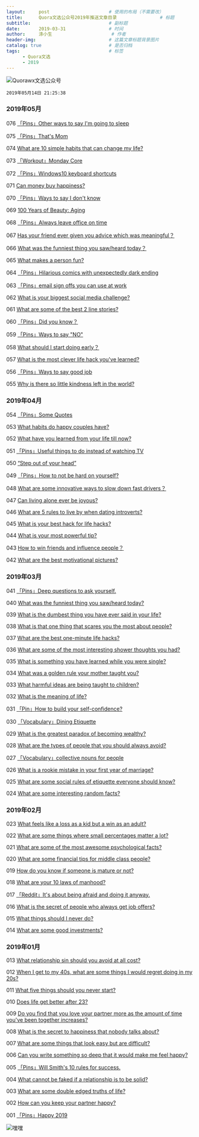 ```yaml
---
layout:     post                      # 使用的布局（不需要改）
title:      Quora文选公众号2019年推送文章目录                # 标题 
subtitle:                             # 副标题
date:       2019-03-31                # 时间
author:     涤小生                      # 作者
header-img:                           # 这篇文章标题背景图片
catalog: true                         # 是否归档
tags:                                 # 标签
      - Quora文选
      - 2019
---
```

![Quorawx文选公众号](https://upload-images.jianshu.io/upload_images/1695439-34aa96c866f73c93.gif?imageMogr2/auto-orient/strip)

`2019年05月14日 21:25:38`

### 2019年05月

076 [「Pins」Other ways to say I'm going to sleep](https://mp.weixin.qq.com/s?__biz=MzI4NTMyMjA3Mg==&mid=2247486137&idx=3&sn=4ad39d9da4dae10c4fddf7668146818c&chksm=ebecb48edc9b3d9897deb9b4d8d2d34c7106701fc314026a51155cc9f0f35c4b1c384fd3c63a&token=1443459122&lang=zh_CN#rd)

075 [「Pins」That's Mom](https://mp.weixin.qq.com/s?__biz=MzI4NTMyMjA3Mg==&mid=2247486137&idx=2&sn=0c156f157adecfc75398b9f4e66381b4&chksm=ebecb48edc9b3d983d817eeb3b3d08971649fc3b66136ad46b54df98b541d973e1b60ce65f92&token=1443459122&lang=zh_CN#rd)

074 [What are 10 simple habits that can change my life?](https://mp.weixin.qq.com/s?__biz=MzI4NTMyMjA3Mg==&mid=2247486137&idx=1&sn=789703f9cfe573c5dba4a329b28bffb9&chksm=ebecb48edc9b3d98e2d206ccb1bba1b86ef0a3594ae78133ee79a29bef376c35893b444ba48e&token=1443459122&lang=zh_CN#rd)

073 [「Workout」Monday Core](https://mp.weixin.qq.com/s?__biz=MzI4NTMyMjA3Mg==&mid=2247486128&idx=3&sn=ffd09190644be6a43079c526179a9c7f&chksm=ebecb487dc9b3d9156bb8dc8c73c30d6eb876e3d8214bf7799c44782131ff5acda9112a602cb&token=1443459122&lang=zh_CN#rd)

072 [「Pins」Windows10 keyboard shortcuts](https://mp.weixin.qq.com/s?__biz=MzI4NTMyMjA3Mg==&mid=2247486128&idx=2&sn=f210e45eedd1153b121c66763ea5bfd4&chksm=ebecb487dc9b3d9185a505c953b4970d5e04d48342d72290346aeceb957bff6da8f344c40c6d&token=1443459122&lang=zh_CN#rd)

071 [Can money buy happiness?](https://mp.weixin.qq.com/s?__biz=MzI4NTMyMjA3Mg==&mid=2247486128&idx=1&sn=a3af847245b97f3458cac67c933da7af&chksm=ebecb487dc9b3d9160d4b14b5403cebb3068fc76bb496b29ed126471867ddca5b6e0d6aea2e8&token=1443459122&lang=zh_CN#rd)

070 [「Pins」Ways to say I don't know](https://mp.weixin.qq.com/s?__biz=MzI4NTMyMjA3Mg==&mid=2247486103&idx=2&sn=351cfaa63d75636fdb40ee00a3d8a234&chksm=ebecb4a0dc9b3db64eab269df6b114f637b3836c5376ea5481708474bddb93a257592fa6d355&token=1443459122&lang=zh_CN#rd)

069 [100 Years of Beauty: Aging](https://mp.weixin.qq.com/s?__biz=MzI4NTMyMjA3Mg==&mid=2247486103&idx=1&sn=b8900b23d36ebfc4e68ed5868d1f12e3&chksm=ebecb4a0dc9b3db68493202cc0cc67cfae9a5b2ac560d7046f3b027e87b270858bbc46ad5514&token=1443459122&lang=zh_CN#rd)

068 [「Pins」Always leave office on time](https://mp.weixin.qq.com/s?__biz=MzI4NTMyMjA3Mg==&mid=2247486101&idx=2&sn=409fe9322ccbc201b46111ca384b2155&chksm=ebecb4a2dc9b3db47b38bda2145c698a4401bc8aefe4be1042847a541e5aa82b0fa1a78928e3&token=287239805&lang=zh_CN#rd)

067 [Has your friend ever given you advice which was meaningful？](https://mp.weixin.qq.com/s?__biz=MzI4NTMyMjA3Mg==&mid=2247486101&idx=1&sn=1ec12c1564183d6158f5e6b520717e92&chksm=ebecb4a2dc9b3db40603b8a0de102a9773767736adf2d8ab610c456d3d1e68eed3ddcf70ca28&token=287239805&lang=zh_CN#rd)

066 [What was the funniest thing you saw/heard today？](https://mp.weixin.qq.com/s?__biz=MzI4NTMyMjA3Mg==&mid=2247486075&idx=1&sn=2f1224af94a22acfd78f1327869b2648&chksm=ebecb44cdc9b3d5a75ef92ed76960fa786e89c325fa289c31b0b712361240a5d0549b1cb3d14&token=287239805&lang=zh_CN#rd)

065 [What makes a person fun?](https://mp.weixin.qq.com/s?__biz=MzI4NTMyMjA3Mg==&mid=2247486082&idx=1&sn=b4edfdd904f8baccfb614b538e9a957c&chksm=ebecb4b5dc9b3da38630d804d832c44193fb0b80f5a2139e0c3de42473284f200a5c70310b26&token=287239805&lang=zh_CN#rd)

064 [「Pins」Hilarious comics with unexpectedly dark ending](https://mp.weixin.qq.com/s?__biz=MzI4NTMyMjA3Mg==&mid=2247486066&idx=1&sn=68f587416ce8daffac7369e69438c962&chksm=ebecb445dc9b3d5330b6d78368bbc9d0bd19658526314ca09753b5e8f24088e8d06d015a75ce&token=287239805&lang=zh_CN#rd)

063 [「Pins」email sign offs you can use at work](https://mp.weixin.qq.com/s?__biz=MzI4NTMyMjA3Mg==&mid=2247486056&idx=1&sn=7df173657b35d6df00a6d4c82b1a0b24&chksm=ebecb45fdc9b3d492c14696a6246f26a2abeb44f146edc8a4a9164dfb51ff66bb204ceb933df&token=287239805&lang=zh_CN#rd)

062 [What is your biggest social media challenge?](https://mp.weixin.qq.com/s?__biz=MzI4NTMyMjA3Mg==&mid=2247486051&idx=3&sn=7dd8d9f5e6afb20d95557cfbaeb8620a&chksm=ebecb454dc9b3d42942d41a5334a874fcb76499b7cc64c046a5a1e8ff34666f3d5dcbeaedf11&token=287239805&lang=zh_CN#rd)

061 [What are some of the best 2 line stories?](https://mp.weixin.qq.com/s?__biz=MzI4NTMyMjA3Mg==&mid=2247486051&idx=2&sn=e9676ede06acc82deabd68053087d20e&chksm=ebecb454dc9b3d42614ac45913b9f34e008df4f9c80a3788a555cd95dc35feab611284ff2363&token=287239805&lang=zh_CN#rd)

060 [「Pins」Did you know？](https://mp.weixin.qq.com/s?__biz=MzI4NTMyMjA3Mg==&mid=2247486051&idx=1&sn=1c4ed84b1d7b1f6ea0389ef50823f03c&chksm=ebecb454dc9b3d42b3b609cd99f66eeb8ebedfc5960ad64ee8e5b5e5c5e178a15fe257d96a27&token=287239805&lang=zh_CN#rd)

059 [「Pins」Ways to say "NO"](https://mp.weixin.qq.com/s?__biz=MzI4NTMyMjA3Mg==&mid=2247486040&idx=2&sn=74d59b42851783574b842ec9026728e3&chksm=ebecb46fdc9b3d79017750726f96b8637c7c4ad8bbb1dd7fd699f47973fe5321b3f6413fc686&token=287239805&lang=zh_CN#rd)

058 [What should I start doing early？](https://mp.weixin.qq.com/s?__biz=MzI4NTMyMjA3Mg==&mid=2247486040&idx=1&sn=09ba31891482d36d63cf55aba390099d&chksm=ebecb46fdc9b3d79d314733ab4491b3f2a31cc1709bcbb055adb7a94d50d9d294f13c262a663&token=287239805&lang=zh_CN#rd)

057 [What is the most clever life hack you've learned?](https://mp.weixin.qq.com/s?__biz=MzI4NTMyMjA3Mg==&mid=2247486029&idx=1&sn=3c7fb8b30e9fae2cc2a06e955c771cb6&chksm=ebecb47adc9b3d6cbe899392f176b080c8d547e4c7e5c20e884f0f8fd0480fbb6f66833960d8&token=287239805&lang=zh_CN#rd)

056 [「Pins」Ways to say good job](https://mp.weixin.qq.com/s?__biz=MzI4NTMyMjA3Mg==&mid=2247486023&idx=2&sn=79b8a2fdac76a0a971b4ea0a7ede8515&chksm=ebecb470dc9b3d66a727b6656d6d2a1b887db2eeec246a838ddd5ea49af2adad6f3935ca6cb2&token=287239805&lang=zh_CN#rd)

055 [Why is there so little kindness left in the world?](https://mp.weixin.qq.com/s?__biz=MzI4NTMyMjA3Mg==&mid=2247486023&idx=1&sn=85e1d051f9dd24d031e5742157ae8bdb&chksm=ebecb470dc9b3d66782638c198fd6d3cc59e4bc95dab15f6191eb0269b863bd62b42dbbdd34f&token=287239805&lang=zh_CN#rd)


### 2019年04月

054 [「Pins」Some Quotes](https://mp.weixin.qq.com/s?__biz=MzI4NTMyMjA3Mg==&mid=2247486016&idx=2&sn=4656729b3ce027492fb542827ec0494a&chksm=ebecb477dc9b3d616e51d4cc9a2caa489f734ea063a3fcfd382eaecdfdd108e52ae7b933c55a&token=287239805&lang=zh_CN#rd)

053 [What habits do happy couples have?](https://mp.weixin.qq.com/s?__biz=MzI4NTMyMjA3Mg==&mid=2247486016&idx=1&sn=a89325dc272ecfa489d526304c5b2e0a&chksm=ebecb477dc9b3d615c2f91afcd7ed5052b3312ff9b9204db7efbf7a756049375b657625f9eb8&token=287239805&lang=zh_CN#rd)

052 [What have you learned from your life till now?](https://mp.weixin.qq.com/s?__biz=MzI4NTMyMjA3Mg==&mid=2247486009&idx=1&sn=59bb73acb7685af990768f8366fc898c&chksm=ebecb40edc9b3d180401909b3c5f21befa7b89273728040a6683865ef14babe7a55ef324498c&token=287239805&lang=zh_CN#rd)

051 [「Pins」Useful things to do instead of watching TV](https://mp.weixin.qq.com/s?__biz=MzI4NTMyMjA3Mg==&mid=2247486005&idx=2&sn=b5a009f02d99624be2dcb806fe239e47&chksm=ebecb402dc9b3d1471e648b914ba2914a08e612076e94cdfe5110c9f929e3da0fccd028410a2&token=287239805&lang=zh_CN#rd)

050 [“Step out of your head”](https://mp.weixin.qq.com/s?__biz=MzI4NTMyMjA3Mg==&mid=2247486005&idx=1&sn=f45dfd559583ff508880fdace0120ff4&chksm=ebecb402dc9b3d1493cecc797af9f6c79e5feb1ab0577565258d9e3e18e802f6a92d2ae66d07&token=287239805&lang=zh_CN#rd)

049 [「Pins」How to not be hard on yourself?](https://mp.weixin.qq.com/s?__biz=MzI4NTMyMjA3Mg==&mid=2247485997&idx=2&sn=670cfae4032a3fb920dee5ec7709efc6&chksm=ebecb41adc9b3d0c530df62bc423843304e681525fe2fcd13a74a0fdd076506d564feab6f264&token=287239805&lang=zh_CN#rd)

048 [What are some innovative ways to slow down fast drivers？](https://mp.weixin.qq.com/s?__biz=MzI4NTMyMjA3Mg==&mid=2247485997&idx=1&sn=cbde336c8f244f462ac81ad9056ff9ee&chksm=ebecb41adc9b3d0c00d3a7ea51dc6aacf466efb0da9d43c8a4c92f45060c45376996e62340ba&token=287239805&lang=zh_CN#rd)

047 [Can living alone ever be joyous?](https://mp.weixin.qq.com/s?__biz=MzI4NTMyMjA3Mg==&mid=2247485987&idx=2&sn=9955d03022c0b8a8575d6ef5b659094b&chksm=ebecb414dc9b3d02d7ab74cf5dbefa35fd22a82106d78b76b7d85a8d3f28c0503fe42d221fd5&token=287239805&lang=zh_CN#rd)

046 [What are 5 rules to live by when dating introverts?](https://mp.weixin.qq.com/s?__biz=MzI4NTMyMjA3Mg==&mid=2247485987&idx=1&sn=4f977b5aad295779305dd89c7848b6f1&chksm=ebecb414dc9b3d02086c49ef6b34b520cb18e2650cfc1ebe7b5f6c3f83d797ccf76f4ce7d5d2&token=287239805&lang=zh_CN#rd)

045 [What is your best hack for life hacks?](https://mp.weixin.qq.com/s?__biz=MzI4NTMyMjA3Mg==&mid=2247485979&idx=1&sn=76f9b4d1dab2dfc8f6ad2bc10092624f&chksm=ebecb42cdc9b3d3a1cd5772ef160314a0ade3f2e48fa422a477a47187537f643b3f762146221&token=287239805&lang=zh_CN#rd)

044 [What is your most powerful tip?](https://mp.weixin.qq.com/s?__biz=MzI4NTMyMjA3Mg==&mid=2247485971&idx=1&sn=46c284b4b9e8e71766a1b09e341ee084&chksm=ebecb424dc9b3d32c5607c6db889323ea402106ccc08600f8941f04ce74fc971e2952624ac87&token=287239805&lang=zh_CN#rd)

043 [How to win friends and influence people？](https://mp.weixin.qq.com/s?__biz=MzI4NTMyMjA3Mg==&mid=2247485970&idx=2&sn=b54603f72ba2fe794dab0d4ffd490f55&chksm=ebecb425dc9b3d33bd7842b9106b0d139adf81658f8050d54a70d6fd6bd45aea815f29cc84d0&token=287239805&lang=zh_CN#rd)

042 [What are the best motivational pictures?](https://mp.weixin.qq.com/s?__biz=MzI4NTMyMjA3Mg==&mid=2247485970&idx=1&sn=08c15598e2f03cb005644468aef2fc3f&chksm=ebecb425dc9b3d337889f0674e61952c440c7b5cd250f18fffdec31c9312adef20c6f9e70f45&token=287239805&lang=zh_CN#rd)

### 2019年03月


041 [「Pins」Deep questions to ask yourself.](https://mp.weixin.qq.com/s?__biz=MzI4NTMyMjA3Mg==&mid=2247485960&idx=1&sn=524b90138740dc968b49c44f9226e75c&chksm=ebecb43fdc9b3d29a28e8701d6130bdf855b54e816b163f7c69d4b4e6daeebee50637cd6172e&token=583578558&lang=zh_CN#rd)



040 [What was the funniest thing you saw/heard today?](https://mp.weixin.qq.com/s?__biz=MzI4NTMyMjA3Mg==&mid=2247485955&idx=1&sn=0a24964e4e867395553428f68a3abf05&chksm=ebecb434dc9b3d22e411f610391fbe14932adab2695a482b2b41ba896b90bf144814728d1de3&token=583578558&lang=zh_CN#rd)

039 [What is the dumbest thing you have ever said in your life?](https://mp.weixin.qq.com/s?__biz=MzI4NTMyMjA3Mg==&mid=2247485950&idx=1&sn=fc6dcfec0101ff0b15a13cc36db1d9d5&chksm=ebecb7c9dc9b3edfbe257329c448b26fbdb530aa4ad0535d587ed2c1afd6487bfa5074b4278e&token=583578558&lang=zh_CN#rd)

038 [What is that one thing that scares you the most about people?](https://mp.weixin.qq.com/s?__biz=MzI4NTMyMjA3Mg==&mid=2247485945&idx=1&sn=73734356decb7458b3a1c60044598af1&chksm=ebecb7cedc9b3ed808e6c8e62042c76f1e254f808f7463a627e3e72cea3e125a6b2562d70d9a&token=583578558&lang=zh_CN#rd)

037 [What are the best one-minute life hacks?](https://mp.weixin.qq.com/s?__biz=MzI4NTMyMjA3Mg==&mid=2247485939&idx=1&sn=4dff809c1bd5dd3ba7c6a29b85876ae0&chksm=ebecb7c4dc9b3ed2fe7e25c4bf2bb5cdbe79304853d6796d302812f970f48fcc0d3690d51483&token=583578558&lang=zh_CN#rd)

036 [What are some of the most interesting shower thoughts you had?](https://mp.weixin.qq.com/s?__biz=MzI4NTMyMjA3Mg==&mid=2247485934&idx=1&sn=8e96780b06a0f6828702d78402a60331&chksm=ebecb7d9dc9b3ecfa5527a3169ec868a125a434833c1954d2e2d75068f311a50bbe59d2602ef&token=583578558&lang=zh_CN#rd)



035 [What is something you have learned while you were single?](https://mp.weixin.qq.com/s?__biz=MzI4NTMyMjA3Mg==&mid=2247485929&idx=1&sn=ca9015c91f1cd32d4c97af7e0fdae6c0&chksm=ebecb7dedc9b3ec8b0369e5c1fa74bb7061b02158acacdb1c82be186996b4ee221e9a02d5712&token=583578558&lang=zh_CN#rd)

034 [What was a golden rule your mother taught you?](https://mp.weixin.qq.com/s?__biz=MzI4NTMyMjA3Mg==&mid=2247485925&idx=1&sn=6afa707912d4fd9f51f79bcf5f5799fb&chksm=ebecb7d2dc9b3ec4b7129d7b7d5b6c5c9ab8d397fb8c5da76fc529e6edc25a5caf5c423f4089&token=583578558&lang=zh_CN#rd)

033 [What harmful ideas are being taught to children?](https://mp.weixin.qq.com/s?__biz=MzI4NTMyMjA3Mg==&mid=2247485920&idx=1&sn=a9f415617d0b39654e634209b16b626c&chksm=ebecb7d7dc9b3ec1701c4f289c892bd9e860caeb034df5c60b3f57821af2ea0cc47807eb6062&token=583578558&lang=zh_CN#rd)

032 [What is the meaning of life?](https://mp.weixin.qq.com/s?__biz=MzI4NTMyMjA3Mg==&mid=2247485916&idx=1&sn=07381922cac05fed0e9c5c25e096d4e5&chksm=ebecb7ebdc9b3efdd5f4eba9c8863a8a40f966269cc08f360d1cab4c5479ca03ecf53929cd53&token=583578558&lang=zh_CN#rd)

031 [「Pin」How to build your self-confidence?](https://mp.weixin.qq.com/s?__biz=MzI4NTMyMjA3Mg==&mid=2247485916&idx=2&sn=5462f9269c0265049d7a254d856e3584&chksm=ebecb7ebdc9b3efd8372f6a5645cb7dd9490a6a371e5365b78b775fe02faf5f3f97075a10e49&token=583578558&lang=zh_CN#rd)



030 [「Vocabulary」Dining Etiquette](https://mp.weixin.qq.com/s?__biz=MzI4NTMyMjA3Mg==&mid=2247485910&idx=2&sn=dbdc63305f9c6d7c1e9813bcf1264e18&chksm=ebecb7e1dc9b3ef7e009a3340b65a544a59d95a32449a98de0b472e85d7f8d47b9f05cb46b29&token=583578558&lang=zh_CN#rd)

029 [What is the greatest paradox of becoming wealthy?](https://mp.weixin.qq.com/s?__biz=MzI4NTMyMjA3Mg==&mid=2247485910&idx=1&sn=8b7d9a0d137c25a8e34069e4a309d93a&chksm=ebecb7e1dc9b3ef7be794ba2ffe42cfebe97a8d3782e70ab3c5d4ff2a39bff5cbf7572931eb4&token=583578558&lang=zh_CN#rd)

028 [What are the types of people that you should always avoid?](https://mp.weixin.qq.com/s?__biz=MzI4NTMyMjA3Mg==&mid=2247485903&idx=1&sn=f4533b37438e3f5e3440e7933ad7d39c&chksm=ebecb7f8dc9b3eeeda9951dbe8f8b4dc932223908c838fadae6e35d3cea7153ed9990eadc75a&token=583578558&lang=zh_CN#rd)

027 [「Vocabulary」collective nouns for people](https://mp.weixin.qq.com/s?__biz=MzI4NTMyMjA3Mg==&mid=2247485903&idx=2&sn=97e3b635abf1e3354bcbbb6878cc27ac&chksm=ebecb7f8dc9b3eee9f780cc37f1fff4012437bc850124582b45f29b4aa546e0e87d3f1547fed&token=583578558&lang=zh_CN#rd)

026 [What is a rookie mistake in your first year of marriage?](https://mp.weixin.qq.com/s?__biz=MzI4NTMyMjA3Mg==&mid=2247485888&idx=1&sn=e8727d5b63390f765bb790b7fc8eec9b&chksm=ebecb7f7dc9b3ee1a6e0d174119c9b00fe976af44cd40a115e5f74a9ecd7c39fa6e3d629c45c&token=583578558&lang=zh_CN#rd)



025 [What are some social rules of etiquette everyone should know?](https://mp.weixin.qq.com/s?__biz=MzI4NTMyMjA3Mg==&mid=2247485882&idx=1&sn=caeaef03737b531ec04ea35909d1f366&chksm=ebecb78ddc9b3e9b649211a47a1b8d4d5f9a333b3bf6160fda30ecf25835701692f33092cbb5&token=583578558&lang=zh_CN#rd)

024 [What are some interesting random facts?](https://mp.weixin.qq.com/s?__biz=MzI4NTMyMjA3Mg==&mid=2247485877&idx=1&sn=275bf0df8c67e1606cd0734e8e5a2cdf&chksm=ebecb782dc9b3e941fbf9e6b52e43db1f2c46ab6dbb23bafa548c5042387a7bbac21a731a522&token=583578558&lang=zh_CN#rd)



### 2019年02月

023 [What feels like a loss as a kid but a win as an adult?](https://mp.weixin.qq.com/s?__biz=MzI4NTMyMjA3Mg==&mid=2247485873&idx=1&sn=30d76870ba76b02c9ef929874b42ff34&chksm=ebecb786dc9b3e903f3608324b9916372d3908e4dab9d1d01dc0b1927f2b36fd4a4b129d02a9&token=583578558&lang=zh_CN#rd)

022 [What are some things where small percentages matter a lot?](https://mp.weixin.qq.com/s?__biz=MzI4NTMyMjA3Mg==&mid=2247485863&idx=1&sn=5bd6ebb9f73bc0e4fafd3b43f16d5fdb&chksm=ebecb790dc9b3e863d5be563342ddee0105921c6fe75b67369672d4377883479aef38d7c4f0f&token=583578558&lang=zh_CN#rd)

021 [What are some of the most awesome psychological facts?](https://mp.weixin.qq.com/s?__biz=MzI4NTMyMjA3Mg==&mid=2247485858&idx=1&sn=4dac39abdd48bf4418a69976bcb43ee1&chksm=ebecb795dc9b3e83453d36a99bbc23b523bd8fb5320dea922a20560ea8e6ddc1f1989d40637b&token=583578558&lang=zh_CN#rd)



020 [What are some financial tips for middle class people?](https://mp.weixin.qq.com/s?__biz=MzI4NTMyMjA3Mg==&mid=2247485853&idx=1&sn=cbb3670b5418b0ebd64a7fab7abeb587&chksm=ebecb7aadc9b3ebc18fef71b2df856eee987d88a548f4d7ae417f306b86382840a5adaa90d15&token=583578558&lang=zh_CN#rd)

019 [How do you know if someone is mature or not?](https://mp.weixin.qq.com/s?__biz=MzI4NTMyMjA3Mg==&mid=2247485832&idx=1&sn=5f11b64e18cef8fdd239036575b7303c&chksm=ebecb7bfdc9b3ea9553abe9026d016695c4edcd9b2dc51a16a831138c00a25fb842060a7a8f6&token=583578558&lang=zh_CN#rd)

018 [What are your 10 laws of manhood?](https://mp.weixin.qq.com/s?__biz=MzI4NTMyMjA3Mg==&mid=2247485827&idx=1&sn=174504aa686e4ccf18e9d1cbc3870cc3&chksm=ebecb7b4dc9b3ea209c113b1ac21161ff6eff8de4092c733e60f1a6431a0e735c97f14f50f3c&token=583578558&lang=zh_CN#rd)

017 [「Reddit」It's about being afraid and doing it anyway.](https://mp.weixin.qq.com/s?__biz=MzI4NTMyMjA3Mg==&mid=2247485817&idx=1&sn=39072e56cc282734d93f5db8d9b1db44&chksm=ebecb74edc9b3e580c01de720901d045d262c36b83e30d8816cce415a643ca6fce173b3ad9b9&token=583578558&lang=zh_CN#rd)

016 [What is the secret of people who always get job offers?](https://mp.weixin.qq.com/s?__biz=MzI4NTMyMjA3Mg==&mid=2247485811&idx=1&sn=98d3ec21982668a84c10ea2688d3c49c&chksm=ebecb744dc9b3e529626525e67c1c75eb80d50fe8ea135b881fe0abe25ddf5d272a51e00f518&token=583578558&lang=zh_CN#rd)

015 [What things should I never do?](https://mp.weixin.qq.com/s?__biz=MzI4NTMyMjA3Mg==&mid=2247485807&idx=1&sn=577400cbb698d74a4ee2e38230b34a8f&chksm=ebecb758dc9b3e4e23659c212c4b2ac4b285200fa670d6814faa79191db1f0b639f41467ef74&token=583578558&lang=zh_CN#rd)

014 [What are some good investments?](https://mp.weixin.qq.com/s?__biz=MzI4NTMyMjA3Mg==&mid=2247485798&idx=1&sn=9e829c54e41b068c90277d19af35b6b4&chksm=ebecb751dc9b3e4726a888a4c4be7e65cf9103467913aee3d7db7c80c47de95bc3a7f0705d07&token=583578558&lang=zh_CN#rd)



### 2019年01月

013 [What relationship sin should you avoid at all cost?](https://mp.weixin.qq.com/s?__biz=MzI4NTMyMjA3Mg==&mid=2247485786&idx=1&sn=d6d027da79d7f330aef010ad9758d368&chksm=ebecb76ddc9b3e7bf687c7ada11128647f7743ee4fbdd5eb1d28ab0aa8301345746e4a0101fe&token=583578558&lang=zh_CN#rd)

012 [When I get to my 40s, what are some things I would regret doing in my 20s?](https://mp.weixin.qq.com/s?__biz=MzI4NTMyMjA3Mg==&mid=2247485777&idx=1&sn=7ad5922856f7ecf22297cf63ba298a47&chksm=ebecb766dc9b3e700620af18ce57d82a3ae08311832920de1d3232b59b5af073b22aeb71d801&token=583578558&lang=zh_CN#rd)

011 [What five things should you never start?](https://mp.weixin.qq.com/s?__biz=MzI4NTMyMjA3Mg==&mid=2247485772&idx=1&sn=0765e4357b13aa7ad978e0931d995bb4&chksm=ebecb77bdc9b3e6d6678e79ead644ba48d9d2a593742bf5503731e355a2cef79067ee99dab4d&token=583578558&lang=zh_CN#rd)



010 [Does life get better after 23?](https://mp.weixin.qq.com/s?__biz=MzI4NTMyMjA3Mg==&mid=2247485764&idx=1&sn=52baabd0694aef2586acf62a568a8116&chksm=ebecb773dc9b3e65e15383cba04d836b4b6e676d9eebeae78b4ca329a4770b499e0ed1fd5de4&token=583578558&lang=zh_CN#rd)

009 [Do you find that you love your partner more as the amount of time you've been together increases?](https://mp.weixin.qq.com/s?__biz=MzI4NTMyMjA3Mg==&mid=2247485756&idx=1&sn=0d32053a66fcec94a77face1d3b9c460&chksm=ebecb70bdc9b3e1d5c4d12081cf4aaa526bc36dc18d8f8eba1fd5386a125c56bfa8fc2522d38&token=583578558&lang=zh_CN#rd)

008 [What is the secret to happiness that nobody talks about?](https://mp.weixin.qq.com/s?__biz=MzI4NTMyMjA3Mg==&mid=2247485750&idx=1&sn=5c876a1101abade7523e9e482299f113&chksm=ebecb701dc9b3e174f5c80ca34a8f207519f9a8a46f2ada92356d73711d828c1f25e34371f41&token=583578558&lang=zh_CN#rd)

007 [What are some things that look easy but are difficult?](https://mp.weixin.qq.com/s?__biz=MzI4NTMyMjA3Mg==&mid=2247485743&idx=1&sn=2591cd999758dc5347ff363872021ba4&chksm=ebecb718dc9b3e0e69e0b45e66197dfb916290473b041704c1a9bff79b3c6bd9b959878f9261&token=583578558&lang=zh_CN#rd)

006 [Can you write something so deep that it would make me feel happy?](https://mp.weixin.qq.com/s?__biz=MzI4NTMyMjA3Mg==&mid=2247485736&idx=1&sn=596c333361387e49ebabf1bfd6d787ab&chksm=ebecb71fdc9b3e09f7682425f31e3b88f00b091fb4cc2a995845e3f1dcfa64f250bebf09e526&token=583578558&lang=zh_CN#rd)



005 [「Pins」Will Smith's 10 rules for success.](https://mp.weixin.qq.com/s?__biz=MzI4NTMyMjA3Mg==&mid=2247485734&idx=2&sn=1327e91aab35d44d3457abc0893287f3&chksm=ebecb711dc9b3e07afb5b3fa01289ffb98dd74af95093c45888687d66f5af326adbaaf27365e&token=583578558&lang=zh_CN#rd)

004 [What cannot be faked if a relationship is to be solid?](https://mp.weixin.qq.com/s?__biz=MzI4NTMyMjA3Mg==&mid=2247485728&idx=1&sn=3300a025fe0b2b48690e6f3acd0a1c3d&chksm=ebecb717dc9b3e011eef6a4197d6beac61705f057817b4b4551a5812bbb987d8e8f91ba2b56e&token=583578558&lang=zh_CN#rd)

003 [What are some double edged truths of life?](https://mp.weixin.qq.com/s?__biz=MzI4NTMyMjA3Mg==&mid=2247485709&idx=1&sn=06c2029f9ef631d654dc68251c052f86&chksm=ebecb73adc9b3e2cef899e2f27b893cf63dd77bd4996e967e7f17ac52be848a167ccc49a1d48&token=583578558&lang=zh_CN#rd)

002 [How can you keep your partner happy?](https://mp.weixin.qq.com/s?__biz=MzI4NTMyMjA3Mg==&mid=2247485704&idx=1&sn=bcc61d1d09603fd149131f5063f9247b&chksm=ebecb73fdc9b3e294176285510dd657d0dcb05cb54a6bc88f7f33cc26bc72551d0c3f5d554bd&token=583578558&lang=zh_CN#rd)

001 [「Pins」Happy 2019](https://mp.weixin.qq.com/s?__biz=MzI4NTMyMjA3Mg==&mid=2247485700&idx=1&sn=13d819514f4fc7c9612378965c8fea1f&chksm=ebecb733dc9b3e25920aa0dcbb65075dacf9ffcaf5b3e3a942c4ecd87dbb00f8209e7fbb5a21&token=583578558&lang=zh_CN#rd)


![嘿嘿](https://upload-images.jianshu.io/upload_images/1695439-c81240179e2d547f.jpg?imageMogr2/auto-orient/strip%7CimageView2/2/w/1240)
